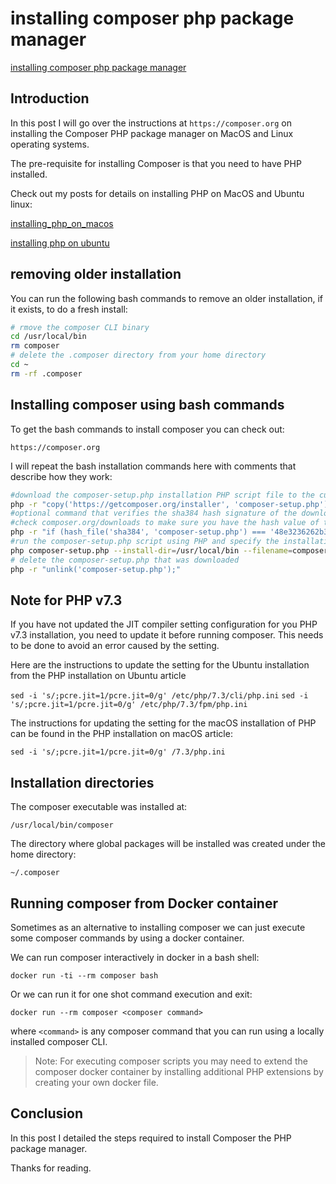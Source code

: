 # installing composer php package manager

[installing composer php package manager](https://aregsar.com/blog/2019/installing-composer-php-package-manager)

## Introduction

In this post I will go over the instructions at `https://composer.org` on installing the Composer PHP package manager on MacOS and Linux operating systems.

The pre-requisite for installing Composer is that you need to have PHP installed.

Check out my posts for details on installing PHP on MacOS and Ubuntu linux:

[installing_php_on_macos](https://aregsar.com/blog/2019/installing_php_on_macos)

[installing php on ubuntu](https://aregsar.com/blog/2019/installing-php-on-ubuntu)

## removing older installation

You can run the following bash commands to remove an older installation, if it exists, to do a fresh install:

```bash
# rmove the composer CLI binary
cd /usr/local/bin
rm composer
# delete the .composer directory from your home directory
cd ~
rm -rf .composer
```

## Installing composer using bash commands

To get the bash commands to install composer you can check out:

`https://composer.org`

I will repeat the bash installation commands here with comments that describe how they work:

```bash
#download the composer-setup.php installation PHP script file to the current directory
php -r "copy('https://getcomposer.org/installer', 'composer-setup.php');"
#optional command that verifies the sha384 hash signature of the downloaded file.
#check composer.org/downloads to make sure you have the hash value of the latest release
php -r "if (hash_file('sha384', 'composer-setup.php') === '48e3236262b34d30969dca3c37281b3b4bbe3221bda826ac6a9a62d6444cdb0dcd0615698a5cbe587c3f0fe57a54d8f5') { echo 'Installer verified'; } else { echo 'Installer corrupt'; unlink('composer-setup.php'); } echo PHP_EOL;"
#run the composer-setup.php script using PHP and specify the installation directory and file name of the composer binary
php composer-setup.php --install-dir=/usr/local/bin --filename=composer
# delete the composer-setup.php that was downloaded
php -r "unlink('composer-setup.php');"
```

## Note for PHP v7.3

If you have not updated the JIT compiler setting configuration for you PHP v7.3 installation, you need to update it before running composer. This needs to be done to avoid an error caused by the setting.

Here are the instructions to update the setting for the Ubuntu installation from the PHP installation on Ubuntu article

`sed -i 's/;pcre.jit=1/pcre.jit=0/g' /etc/php/7.3/cli/php.ini`
`sed -i 's/;pcre.jit=1/pcre.jit=0/g' /etc/php/7.3/fpm/php.ini`

The instructions for updating the setting for the macOS installation of PHP can be found in the PHP installation on macOS article:

`sed -i 's/;pcre.jit=1/pcre.jit=0/g' /7.3/php.ini`

## Installation directories

The composer executable was installed at:

`/usr/local/bin/composer`

The directory where global packages will be installed was created under the home directory:

`~/.composer`

## Running composer from Docker container

Sometimes as an alternative to installing composer we can just execute some composer commands by using a docker container.

We can run composer interactively in docker in a bash shell:

`docker run -ti --rm composer bash`

Or we can run it for one shot command execution and exit:

`docker run --rm composer <composer command>`

where `<command>` is any composer command that you can run using a locally installed composer CLI.

> Note: For executing composer scripts you may need to extend the composer docker container by installing additional PHP extensions by creating your own docker file.

## Conclusion

In this post I detailed the steps required to install Composer the PHP package manager.

Thanks for reading.